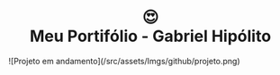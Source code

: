 <h1 align="center">
  😍<br>Meu Portifólio - Gabriel Hipólito
</h1>
![Projeto em andamento](/src/assets/Imgs/github/projeto.png)



